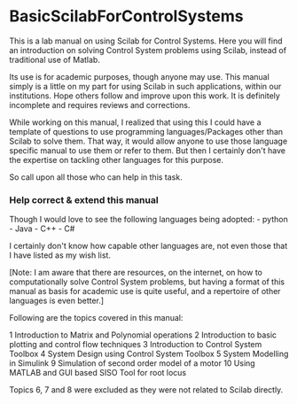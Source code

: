 # BasicScilabForControlSystems

This is a lab manual on using Scilab for Control Systems.
Here you will find an introduction on solving Control System
problems using Scilab, instead of traditional use of Matlab.

Its use is for academic purposes, though anyone may use.
This manual simply is a little on my part for using Scilab
in such applications, within our institutions. Hope others
follow and improve upon this work. It is definitely incomplete
and requires reviews and corrections.

While working on this manual, I realized that using this I
could have a template of questions to use programming
languages/Packages other than Scilab to solve them.
That way, it would allow anyone to use those language
specific manual to use them or refer to them. But then I
certainly don't have the expertise on tackling other
languages for this purpose.

So call upon all those who can help in this task.
### Help correct & extend this manual

Though I would love to see the following languages being
adopted:
	- python
	- Java
	- C++
	- C#

I certainly don't know how capable other languages are, not
even those that I have listed as my wish list.

[Note: I am aware that there are resources, on the internet,
 on how to computationally solve Control System problems, but
 having a format of this manual as basis for academic use is
 quite useful, and a repertoire of other languages is even
 better.]

Following are the topics covered in this manual:

1   Introduction to Matrix and Polynomial operations
2   Introduction to basic plotting and control flow techniques
3   Introduction to Control System Toolbox
4   System Design using Control System Toolbox
5   System Modelling in Simulink
9   Simulation of second order model of a motor
10  Using MATLAB and GUI based SISO Tool for root locus

Topics 6, 7 and 8 were excluded as they were not related to Scilab directly.
